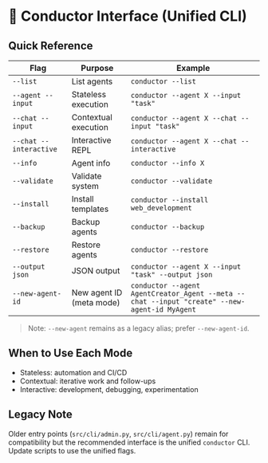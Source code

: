 # 🎯 Conductor Interface (Unified CLI)

## Quick Reference

| Flag | Purpose | Example |
|------|---------|---------|
| `--list` | List agents | `conductor --list` |
| `--agent --input` | Stateless execution | `conductor --agent X --input "task"` |
| `--chat --input` | Contextual execution | `conductor --agent X --chat --input "task"` |
| `--chat --interactive` | Interactive REPL | `conductor --agent X --chat --interactive` |
| `--info` | Agent info | `conductor --info X` |
| `--validate` | Validate system | `conductor --validate` |
| `--install` | Install templates | `conductor --install web_development` |
| `--backup` | Backup agents | `conductor --backup` |
| `--restore` | Restore agents | `conductor --restore` |
| `--output json` | JSON output | `conductor --agent X --input "task" --output json` |
| `--new-agent-id` | New agent ID (meta mode) | `conductor --agent AgentCreator_Agent --meta --chat --input "create" --new-agent-id MyAgent` |

> Note: `--new-agent` remains as a legacy alias; prefer `--new-agent-id`.

## When to Use Each Mode
- Stateless: automation and CI/CD
- Contextual: iterative work and follow-ups
- Interactive: development, debugging, experimentation

## Legacy Note
Older entry points (`src/cli/admin.py`, `src/cli/agent.py`) remain for compatibility but the recommended interface is the unified `conductor` CLI. Update scripts to use the unified flags.